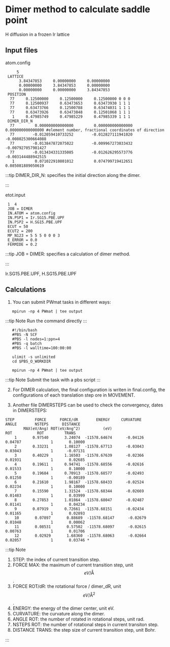# Dimer method to calculate saddle point

H diffusion in a frozen Ir lattice

## Input files

atom.config

```dotnetcli
     5
 LATTICE
      3.84347853     0.00000000     0.00000000
      0.00000000     3.84347853     0.00000000
      0.00000000     0.00000000     3.84347853
 POSITION
  77     0.12500000     0.12500000     0.12500000 0 0 0
  77     0.12500937     0.63473653     0.63473930 1 1 1
  77     0.63473766     0.12500788     0.63474031 1 1 1
  77     0.63473926     0.63473848     0.12501068 1 1 1
   1     0.47985749     0.47985229     0.47985339 1 1 1
 DIMER_DIR_N
  77         0.000000000000000         0.000000000000000         0.000000000000000 #element number, fractional coordinates of direction
  77        -0.012059410733252        -0.012827111941020        -0.008025300664088
  77        -0.013847872075022        -0.009967273033432        -0.007927057981427
  77        -0.013434331335085        -0.012626295573776        -0.003144488942515
   1         0.071022910801012         0.074799719412651         0.085081889050619
```

:::tip
DIMER_DIR_N: specifies the initial direction along the dimer.

:::

etot.input

```dotnetcli
 1  4
 JOB = DIMER
 IN.ATOM = atom.config
 IN.PSP1 = Ir.SG15.PBE.UPF
 IN.PSP2 = H.SG15.PBE.UPF
 ECUT = 50
 ECUT2 = 200
 MP_N123 = 5 5 5 0 0 0 3
 E_ERROR = 0.0
 FERMIDE = 0.2
```

:::tip
JOB = DIMER: specifies a calculation of dimer method.

:::

Ir.SG15.PBE.UPF, H.SG15.PBE.UPF

## Calculations

1. You can submit PWmat tasks in different ways:

```dotnetcli
   mpirun -np 4 PWmat | tee output
```

:::tip Note
Run the command directly
:::

```dotnetcli
   #!/bin/bash
   #PBS -N SCF
   #PBS -l nodes=1:ppn=4
   #PBS -q batch
   #PBS -l walltime=100:00:00

   ulimit -s unlimited
   cd $PBS_O_WORKDIR

   mpirun -np 4 PWmat | tee output
```

:::tip Note
Submit the task with a pbs script
:::

2. For DIMER calculation, the final configuration is writen in final.config, the configurations of each translation step ore in MOVEMENT.

3. Another file DIMERSTEPS can be used to check the convergency, dates in DIMERSTEPS:

```dotnetcli
STEP         FORCE      FORCE/dR        ENERGY     CURVATURE         ANGLE        NSTEPS      DISTANCE
        MAX(eV/Ang) ROT(eV/Ang^2)          (eV)                         ROT           ROT         TRANS
    1       0.97540       3.24074  -11578.64674      -0.04126       0.04787             1       0.10000
    2       0.33231       1.08127  -11578.67713      -0.03043       0.03043             1      -0.07131
    3       0.40229       1.16503  -11578.67639      -0.02366       0.01931             1       0.02685
    4       0.19611       0.94741  -11578.68556      -0.02616       0.01533             1       0.10000
    5       0.19684       0.70913  -11578.68577      -0.02493       0.01250             1      -0.00189
    6       0.21610       1.98167  -11578.68433      -0.02524       0.02234             1       0.10000
    7       0.15590       1.31524  -11578.68344      -0.02669       0.01483             1       0.03999
    8       0.27853       1.01864  -11578.68047      -0.02487       0.01141             1       0.04234
    9       0.07919       0.72661  -11578.68151      -0.02434       0.01165             1       0.02893
    10       0.07897       0.88689  -11578.68147      -0.02679       0.01048             1       0.00062
    11       0.08531       0.57502  -11578.68097      -0.02615       0.00763             1       0.01706
    12       0.02929       1.68360  -11578.68063      -0.02664       0.02057             1       0.03746 *
```

:::tip Note

1. STEP: the index of current transition step.
2. FORCE MAX: the maximum of current transition step, unit $$eV/\text{\AA}$$.
3. FORCE ROT/dR: the rotational force / dimer_dR, unit $$eV/\text{\AA}^2$$.
4. ENERGY: the energy of the dimer center, unit eV.
5. CURVATURE: the curvature along the dimer.
6. ANGLE ROT: the number of rotated in rotational steps, unit rad.
7. NSTEPS ROT: the number of rotational steps in current transiton step.
8. DISTANCE TRANS: the step size of current transition step, unit Bohr.

:::
